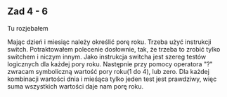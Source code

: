 ## Zad 4 - 6

Tu rozjebałem

Mając dzień i miesiąc należy określić porę roku. Trzeba użyć instrukcji switch.
Potraktowałem polecenie dosłownie, tak, że trzeba to zrobić tylko switchem i niczym innym.
Jako instrukcja switcha jest szereg testów logicznych dla każdej pory roku.
Następnie przy pomocy operatora "?" zwracam symboliczną wartość pory roku(1 do 4), lub zero. 
Dla każdej kombinacji wartości dnia i mieśąca tylko jeden test jest prawdziwy, więc suma wszystkich wartości daje nam porę roku.




